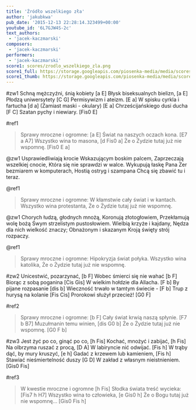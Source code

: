 ```yaml
---
title: 'Źródło wszelkiego zła'
author: 'jakubkwa'
pub_date: '2015-12-13 22:28:14.323499+00:00'
youtube_id: '6L7GJW4S-2c'
text_authors:
 - 'jacek-kaczmarski'
composers:
 - 'jacek-kaczmarski'
performers:
 - 'jacek-kaczmarski'
score1: scores/zrodlo_wszelkiego_zla.png
score1_full: https://storage.googleapis.com/piosenka-media/media/scores/zrodlo_wszelkiego_zla.png
score1_thumb: https://storage.googleapis.com/piosenka-media/media/scores/zrodlo_wszelkiego_zla.png.180x0_q85_upscale.png
---
```


#zw1
Schną mężczyźni, śnią kobiety [a E]
Błysk biseksualnych bielizn, [a E]
Płodzą uniwersytety [C G]
Permisywizm i ateizm. [E a]
W spisku cyrkla i fartucha [d a]
(Zamiast maski - okulary) [E a]
Chrześcijańskiego dusi ducha [F C]
Szatan pychy i niewiary. [Fis0 E]

#ref1
>Sprawy mroczne i ogromne: [a E]
>Świat na naszych oczach kona. [E7 a A7]
>Wszystko wina to masona, [d Fis0 a]
>Że o Żydzie tutaj już nie wspomnę. [Fis0 E a]

@zw1
Usprawiedliwiają krocie
Wskazującym boskim palcem,
Zaprzeczają wszelkiej cnocie,
Która się nie sprawdzi w walce.
Wykupują łaskę Pana
Zer bezmiarem w komputerach,
Hostią ostryg i szampana
Chcą się zbawić tu i teraz.

@ref1
>Sprawy mroczne i ogromne:
>W kłamstwie cały świat i w kantach.
>Wszystko wina protestanta,
>Że o Żydzie tutaj już nie wspomnę.

@zw1
Chorych łudzą, głodnych mnożą,
Koronują złotogłowiem,
Przekłamują wolę bożą
Swym strzelistym pustosłowiem.
Wielbią krzyże i kajdany,
Nędza dla nich wielkość znaczy;
Obnażonym i skazanym
Kroją święty strój rozpaczy.

@ref1
>Sprawy mroczne i ogromne:
>Hipokryzja świat połyka.
>Wszystko wina katolika,
>Że o Żydzie tutaj już nie wspomnę.

#zw2
Unicestwić, pozarzynać, [b F]
Wobec śmierci się nie wahać [b F]
Biorąc z sobą poganina [Cis Gis]
W wielkim hołdzie dla Allacha. [F b]
By pijane rozpasanie [dis b]
Wieczność trwało w tamtym świecie - [F b]
Trup z hurysą na kolanie [Fis Cis]
Prorokowi służył przecież! [G0 F]

#ref2
>Sprawy mroczne i ogromne: [b F]
>Cały świat krwią naszą spłynie. [F7 b B7]
>Muzułmanin temu winien, [dis G0 b]
>Że o Żydzie tutaj już nie wspomnę. [G0 F b]

#zw3
Jest żyć po co, ginąć po co, [h Fis]
Kochać, mnożyć i zabijać, [h Fis]
Na olbrzyma ruszać z procą, [D A]
W labiryncie nić odwijać. [Fis h]
W trąby dąć, by mury kruszyć, [e h]
Gadać z krzewem lub kamieniem, [Fis h]
Stawiać nieśmiertelność duszy [G D]
W zakład z własnym nieistnieniem. [Gis0 Fis]

#ref3
>W kwestie mroczne i ogromne [h Fis]
>Słodka świata treść wycieka: [Fis7 h H7]
>Wszystko wina to człowieka, [e Gis0 h]
>Że o Bogu tutaj już nie wspomnę... [Gis0 Fis h]
